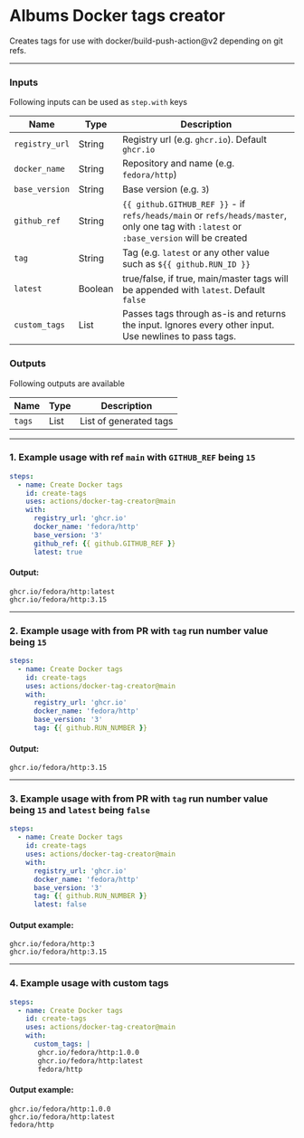 # Albums Docker tags creator

Creates tags for use with docker/build-push-action@v2 depending on git refs.

 ---

### Inputs

Following inputs can be used as `step.with` keys

| Name           | Type    | Description                                                                                                                             |
|----------------|---------|-----------------------------------------------------------------------------------------------------------------------------------------|
| `registry_url` | String  | Registry url (e.g. `ghcr.io`). Default `ghcr.io`                                                                                        |
| `docker_name`  | String  | Repository and name (e.g. `fedora/http`)                                                                                                |  
| `base_version` | String  | Base version (e.g. `3`)                                                                                                                 |
| `github_ref`   | String  | `{{ github.GITHUB_REF }}` - if `refs/heads/main` or `refs/heads/master`, only one tag with `:latest` or `:base_version` will be created |
| `tag`          | String  | Tag (e.g. `latest` or any other value such as `${{ github.RUN_ID }}`                                                                    |
| `latest`       | Boolean | true/false, if true, main/master tags will be appended with `latest`. Default `false`                                                   |
| `custom_tags`  | List    | Passes tags through as-is and returns the input. Ignores every other input. Use newlines to pass tags.                                  |

### Outputs

Following outputs are available

| Name       | Type | Description            |
|------------|------|------------------------|
| `tags`     | List | List of generated tags |

 ---

### 1. Example usage with ref `main` with `GITHUB_REF` being `15`

```yaml
steps:
  - name: Create Docker tags
    id: create-tags
    uses: actions/docker-tag-creator@main
    with:
      registry_url: 'ghcr.io'
      docker_name: 'fedora/http'
      base_version: '3'
      github_ref: {{ github.GITHUB_REF }}
      latest: true
````

#### Output:

````
ghcr.io/fedora/http:latest
ghcr.io/fedora/http:3.15
````

 ---

### 2. Example usage with from PR with `tag` run number value being `15`

```yaml
steps:
  - name: Create Docker tags
    id: create-tags
    uses: actions/docker-tag-creator@main
    with:
      registry_url: 'ghcr.io'
      docker_name: 'fedora/http'
      base_version: '3'
      tag: {{ github.RUN_NUMBER }}
```

#### Output:

````
ghcr.io/fedora/http:3.15
````

 ---

### 3. Example usage with from PR with `tag` run number value being `15` and `latest` being `false`

```yaml
steps:
  - name: Create Docker tags
    id: create-tags
    uses: actions/docker-tag-creator@main
    with:
      registry_url: 'ghcr.io'
      docker_name: 'fedora/http'
      base_version: '3'
      tag: {{ github.RUN_NUMBER }}
      latest: false
```

#### Output example:

````
ghcr.io/fedora/http:3
ghcr.io/fedora/http:3.15
````

 ---

### 4. Example usage with custom tags

```yaml
steps:
  - name: Create Docker tags
    id: create-tags
    uses: actions/docker-tag-creator@main
    with:
      custom_tags: |
       ghcr.io/fedora/http:1.0.0
       ghcr.io/fedora/http:latest
       fedora/http
```

#### Output example:

````
ghcr.io/fedora/http:1.0.0
ghcr.io/fedora/http:latest
fedora/http
````